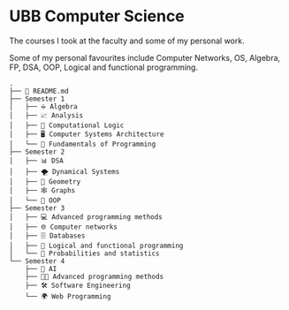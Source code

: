 # UBB Computer Science
The courses I took at the faculty and some of my personal work.

Some of my personal favourites include Computer Networks, OS, Algebra, FP, DSA, OOP, Logical and functional programming.

```
.
├── 📘 README.md
├── Semester 1
│   ├── ➗ Algebra
│   ├── 📈 Analysis
│   ├── 🤖 Computational Logic
│   ├── 🖥️ Computer Systems Architecture
│   └── 🧠 Fundamentals of Programming
├── Semester 2
│   ├── 📊 DSA
│   ├── 🌪️ Dynamical Systems
│   ├── 📐 Geometry
│   ├── 🕸️ Graphs
│   └── 🧱 OOP
├── Semester 3
│   ├── 💻 Advanced programming methods
│   ├── 🌐 Computer networks
│   ├── 🗄️ Databases
│   ├── 🧮 Logical and functional programming
│   └── 🎲 Probabilities and statistics
└── Semester 4
    ├── 🤖 AI
    ├── 👨‍💻 Advanced programming methods
    ├── 🛠️ Software Engineering
    └── 🌍 Web Programming
```
